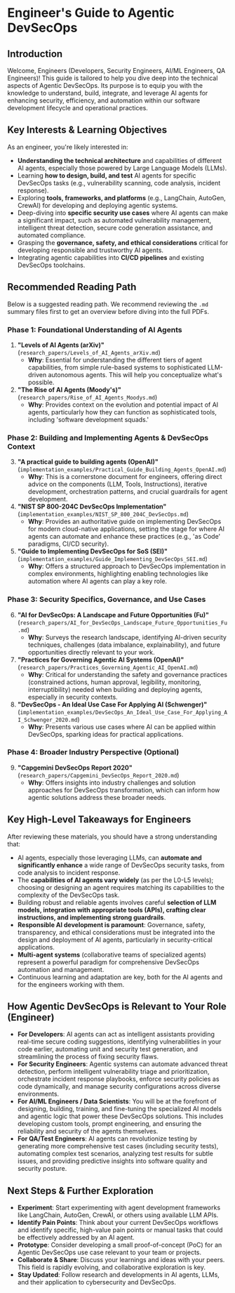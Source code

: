 # Engineer's Guide to Agentic DevSecOps

## Introduction
Welcome, Engineers (Developers, Security Engineers, AI/ML Engineers, QA Engineers)! This guide is tailored to help you dive deep into the technical aspects of Agentic DevSecOps. Its purpose is to equip you with the knowledge to understand, build, integrate, and leverage AI agents for enhancing security, efficiency, and automation within our software development lifecycle and operational practices.

## Key Interests & Learning Objectives

As an engineer, you're likely interested in:
-   **Understanding the technical architecture** and capabilities of different AI agents, especially those powered by Large Language Models (LLMs).
-   Learning **how to design, build, and test** AI agents for specific DevSecOps tasks (e.g., vulnerability scanning, code analysis, incident response).
-   Exploring **tools, frameworks, and platforms** (e.g., LangChain, AutoGen, CrewAI) for developing and deploying agentic systems.
-   Deep-diving into **specific security use cases** where AI agents can make a significant impact, such as automated vulnerability management, intelligent threat detection, secure code generation assistance, and automated compliance.
-   Grasping the **governance, safety, and ethical considerations** critical for developing responsible and trustworthy AI agents.
-   Integrating agentic capabilities into **CI/CD pipelines** and existing DevSecOps toolchains.

## Recommended Reading Path

Below is a suggested reading path. We recommend reviewing the `.md` summary files first to get an overview before diving into the full PDFs.

### Phase 1: Foundational Understanding of AI Agents
1.  **"Levels of AI Agents (arXiv)"** (`research_papers/Levels_of_AI_Agents_arXiv.md`)
    *   **Why**: Essential for understanding the different tiers of agent capabilities, from simple rule-based systems to sophisticated LLM-driven autonomous agents. This will help you conceptualize what's possible.
2.  **"The Rise of AI Agents (Moody's)"** (`research_papers/Rise_of_AI_Agents_Moodys.md`)
    *   **Why**: Provides context on the evolution and potential impact of AI agents, particularly how they can function as sophisticated tools, including 'software development squads.'

### Phase 2: Building and Implementing Agents & DevSecOps Context
3.  **"A practical guide to building agents (OpenAI)"** (`implementation_examples/Practical_Guide_Building_Agents_OpenAI.md`)
    *   **Why**: This is a cornerstone document for engineers, offering direct advice on the components (LLM, Tools, Instructions), iterative development, orchestration patterns, and crucial guardrails for agent development.
4.  **"NIST SP 800-204C DevSecOps Implementation"** (`implementation_examples/NIST_SP_800_204C_DevSecOps.md`)
    *   **Why**: Provides an authoritative guide on implementing DevSecOps for modern cloud-native applications, setting the stage for where AI agents can automate and enhance these practices (e.g., 'as Code' paradigms, CI/CD security).
5.  **"Guide to Implementing DevSecOps for SoS (SEI)"** (`implementation_examples/Guide_Implementing_DevSecOps_SEI.md`)
    *   **Why**: Offers a structured approach to DevSecOps implementation in complex environments, highlighting enabling technologies like automation where AI agents can play a key role.

### Phase 3: Security Specifics, Governance, and Use Cases
6.  **"AI for DevSecOps: A Landscape and Future Opportunities (Fu)"** (`research_papers/AI_for_DevSecOps_Landscape_Future_Opportunities_Fu.md`)
    *   **Why**: Surveys the research landscape, identifying AI-driven security techniques, challenges (data imbalance, explainability), and future opportunities directly relevant to your work.
7.  **"Practices for Governing Agentic AI Systems (OpenAI)"** (`research_papers/Practices_Governing_Agentic_AI_OpenAI.md`)
    *   **Why**: Critical for understanding the safety and governance practices (constrained actions, human approval, legibility, monitoring, interruptibility) needed when building and deploying agents, especially in security contexts.
8.  **"DevSecOps - An Ideal Use Case For Applying AI (Schwenger)"** (`implementation_examples/DevSecOps_An_Ideal_Use_Case_For_Applying_AI_Schwenger_2020.md`)
    *   **Why**: Presents various use cases where AI can be applied within DevSecOps, sparking ideas for practical applications.

### Phase 4: Broader Industry Perspective (Optional)
9.  **"Capgemini DevSecOps Report 2020"** (`research_papers/Capgemini_DevSecOps_Report_2020.md`)
    *   **Why**: Offers insights into industry challenges and solution approaches for DevSecOps transformation, which can inform how agentic solutions address these broader needs.

## Key High-Level Takeaways for Engineers

After reviewing these materials, you should have a strong understanding that:
-   AI agents, especially those leveraging LLMs, can **automate and significantly enhance** a wide range of DevSecOps security tasks, from code analysis to incident response.
-   The **capabilities of AI agents vary widely** (as per the L0-L5 levels); choosing or designing an agent requires matching its capabilities to the complexity of the DevSecOps task.
-   Building robust and reliable agents involves careful **selection of LLM models, integration with appropriate tools (APIs), crafting clear instructions, and implementing strong guardrails**.
-   **Responsible AI development is paramount**: Governance, safety, transparency, and ethical considerations must be integrated into the design and deployment of AI agents, particularly in security-critical applications.
-   **Multi-agent systems** (collaborative teams of specialized agents) represent a powerful paradigm for comprehensive DevSecOps automation and management.
-   Continuous learning and adaptation are key, both for the AI agents and for the engineers working with them.

## How Agentic DevSecOps is Relevant to Your Role (Engineer)

-   **For Developers**: AI agents can act as intelligent assistants providing real-time secure coding suggestions, identifying vulnerabilities in your code earlier, automating unit and security test generation, and streamlining the process of fixing security flaws.
-   **For Security Engineers**: Agentic systems can automate advanced threat detection, perform intelligent vulnerability triage and prioritization, orchestrate incident response playbooks, enforce security policies as code dynamically, and manage security configurations across diverse environments.
-   **For AI/ML Engineers / Data Scientists**: You will be at the forefront of designing, building, training, and fine-tuning the specialized AI models and agentic logic that power these DevSecOps solutions. This includes developing custom tools, prompt engineering, and ensuring the reliability and security of the agents themselves.
-   **For QA/Test Engineers**: AI agents can revolutionize testing by generating more comprehensive test cases (including security tests), automating complex test scenarios, analyzing test results for subtle issues, and providing predictive insights into software quality and security posture.

## Next Steps & Further Exploration

-   **Experiment**: Start experimenting with agent development frameworks like LangChain, AutoGen, CrewAI, or others using available LLM APIs.
-   **Identify Pain Points**: Think about your current DevSecOps workflows and identify specific, high-value pain points or manual tasks that could be effectively addressed by an AI agent.
-   **Prototype**: Consider developing a small proof-of-concept (PoC) for an Agentic DevSecOps use case relevant to your team or projects.
-   **Collaborate & Share**: Discuss your learnings and ideas with your peers. This field is rapidly evolving, and collaborative exploration is key.
-   **Stay Updated**: Follow research and developments in AI agents, LLMs, and their application to cybersecurity and DevSecOps.
